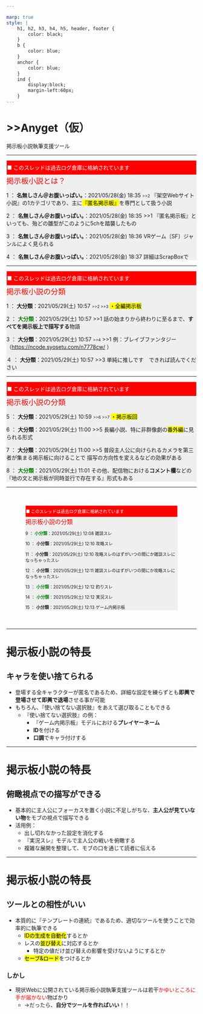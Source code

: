 ```yaml
---

marp: true
style: |
    h1, h2, h3, h4, h5, header, footer {
        color: black;
    }
    b {
        color: blue;
    }
    anchor {
        color: blue;
    }
    ind {
        display:block;
        margin-left:60px;
    }
---
```

# >>Anyget（仮）
掲示板小説執筆支援ツール

---

<div style="background-color:#efefef;">
<div style="background-color:red;color:white;line-height:2.5em;margin:1px;padding:1px;">■ このスレッドは過去ログ倉庫に格納されています</div>
<span style="color:red; text-algin:left;font-size:1.4em;">掲示板小説とは？</span>

<span>1 ： <b>名無しさん＠お腹いっぱい。</b>：2021/05/28(金) 18:35 <span style="font-size:75%;"><anchor>&gt;&gt;2</anchor></span></span>
<ind>『架空Webサイト小説』の1カテゴリであり、主に<mark>『匿名掲示板』</mark>を専門として扱う小説</ind>

<span>2 ： <b class="age">名無しさん＠お腹いっぱい。</b>：2021/05/28(金) 18:35</span>
<ind><anchor>&gt;&gt;1</anchor>
『匿名掲示板』といっても、殆どの雛型がこのように5chを踏襲したもの</ind>

<span>3 ： <b>名無しさん＠お腹いっぱい。</b>：2021/05/28(金) 18:36</span>
<ind>VRゲーム〔SF〕ジャンルによく見られる</ind>

<span>4 ： <b>名無しさん＠お腹いっぱい。</b>：2021/05/28(金) 18:37</span>
<ind>詳細はScrapBoxで</ind>

</div>

---

<div style="background-color:#efefef;">
<div style="background-color:red;color:white;line-height:2.5em;margin:1px;padding:1px;">■ このスレッドは過去ログ倉庫に格納されています</div>
<span style="color:red; text-algin:left;font-size:1.4em;">掲示板小説の分類</span>

<span>1 ： <b>大分類</b>：2021/05/29(土) 10:57 <span style="font-size:75%;"><anchor>&gt;&gt;2 &gt;&gt;3</anchor></span></span>
<ind><mark>・全編掲示板</mark></ind>

<span>2 ： <b style="color:green;">大分類</b>：2021/05/29(土) 10:57</span>
<ind><anchor>&gt;&gt;1</anchor>
話の始まりから終わりに至るまで、**すべてを掲示板上で描写する**物語</ind>

<span>3 ： <b>大分類</b>：2021/05/29(土) 10:57 <span style="font-size:75%;"><anchor>&gt;&gt;4</anchor></span></span>
<ind><anchor>&gt;&gt;1</anchor>
例：ブレイブファンタジー（https://ncode.syosetu.com/n7778cw/ ）</ind>

<span>４ ： <b>大分類</b>：2021/05/29(土) 10:57</span>
<ind><anchor>&gt;&gt;3</anchor>
単純に推しです　できれば読んでください</ind>

</div>

---

<div style="background-color:#efefef;">
<div style="background-color:red;color:white;line-height:2.5em;margin:1px;padding:1px;">■ このスレッドは過去ログ倉庫に格納されています</div>
<span style="color:red; text-algin:left;font-size:1.4em;">掲示板小説の分類</span>

<span>5 ： <b>大分類</b>：2021/05/29(土) 10:59 <span style="font-size:75%;"><anchor>&gt;&gt;6 &gt;&gt;7</anchor></span></span>
<ind><mark>・掲示板回</mark></ind>

<span>6 ： <b>大分類</b>：2021/05/29(土) 11:00</span>
<ind><anchor>&gt;&gt;5</anchor>
長編小説、特に非群像劇の<mark>番外編</mark>に見られる形式</ind>

<span>7 ： <b>大分類</b>：2021/05/29(土) 11:00</span>
<ind><anchor>&gt;&gt;5</anchor>
普段主人公に向けられるカメラを第三者が集まる掲示板に向けることで
描写の方向性を変えるなどの効果がある</ind>

<span>8 ： <b style="color:green;">大分類</b>：2021/05/29(土) 11:01</span>
<ind>その他、配信物における**コメント欄**などの『地の文と掲示板が同時並行で存在する』形式もある</ind>
</div>

---

<div style="background-color:#efefef; transform:scale(0.8);">
<div style="background-color:red;color:white;line-height:2.5em;margin:1px;padding:1px;">■ このスレッドは過去ログ倉庫に格納されています</div>
<span style="color:red; text-algin:left;font-size:1.4em;">掲示板小説の分類</span>

<span>9 ： <b style="color:green;">小分類</b>：2021/05/29(土) 12:08</span>
<ind>雑談スレ</ind>

<span>10 ： <b>小分類</b>：2021/05/29(土) 12:10</span>
<ind>攻略スレ</ind>

<span>11 ： <b>小分類</b>：2021/05/29(土) 12:10</span>
<ind>攻略スレのはずがいつの間にか雑談スレになっちゃったスレ</ind>

<span>12 ： <b>小分類</b>：2021/05/29(土) 12:11</span>
<ind>雑談スレのはずがいつの間にか攻略スレになっちゃったスレ</ind>

<span>13 ： <b style="color:green;">小分類</b>：2021/05/29(土) 12:12</span>
<ind>釣りスレ</ind>

<span>14 ： <b style="color:green;">小分類</b>：2021/05/29(土) 12:12</span>
<ind>実況スレ</ind>

<span>15 ： <b>小分類</b>：2021/05/29(土) 12:13</span>
<ind>ゲーム内掲示板</ind>
</div>

---

# 掲示板小説の特長
## キャラを使い捨てられる
- 登場する全キャラクターが匿名であるため、詳細な設定を練らずとも**即興で登場させて即興で退場**させる事が可能
- もちろん、『使い捨てない選択肢』をあえて選び取ることもできる
	- 『使い捨てない選択肢』の例：
		- 『ゲーム内掲示板』モデルにおける**プレイヤーネーム**
		- **ID**を付ける
		- **口調**でキャラ付けする

---

# 掲示板小説の特長
## 俯瞰視点での描写ができる
- 基本的に主人公にフォーカスを置く小説に不足しがちな、**主人公が見ていない物**をモブの視点で描写できる
- 活用例：
	- 出し切れなかった設定を消化する
	- 『実況スレ』モデルで主人公の戦いを俯瞰する
	- 複雑な展開を整理して、モブの口を通じて読者に伝える

---

# 掲示板小説の特長
## ツールとの相性がいい
- 本質的に『テンプレートの連続』であるため、適切なツールを使うことで効率的に執筆できる
	- <mark>IDの生成を自動化</mark>するとか
	- レスの<mark>並び替え</mark>に対応するとか
    	- 特定の値だけ並び替えの影響を受けないようにするとか
	- <mark>セーブ&ロード</mark>をつけるとか
### しかし
- 現状Webに公開されている掲示板小説執筆支援ツールは若干<span style="color:red;">かゆいところに手が届かない</span>物ばかり
	- →だったら、**自分でツールを作ればいい**！！
